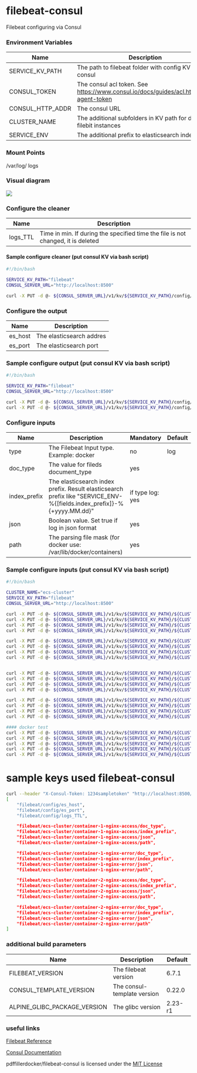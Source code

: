 # filebeat-consul
Filebeat configuring via Consul

### Environment Variables
| Name             | Description                                                                          | Default                |
| ---------------- | ------------------------------------------------------------------------------------ | ---------------------- |
| SERVICE_KV_PATH  | The path to filebeat folder with config KV in consul                                 | "filebeat"             |
| CONSUL_TOKEN     | The consul acl token. See https://www.consul.io/docs/guides/acl.html#acl-agent-token |                        |
| CONSUL_HTTP_ADDR | The consul URL                                                                       | http://172.17.0.1:8500 |
| CLUSTER_NAME     | The additional subfolders in KV path for different filebit instances                 | ecs-cluster            |
| SERVICE_ENV      | The additional prefix to elasticsearch indexname                                     | stage                  |

### Mount Points
/var/log/       logs

### Visual diagram
![](https://raw.githubusercontent.com/pdffillerdocker/filebeat-consul/master/_docs/filebeat.png)

### Configure the cleaner
| Name     | Description                                                                      |
| -------- | -------------------------------------------------------------------------------- |
| logs_TTL | Time in min. If during the specified time the file is not changed, it is deleted |

#### Sample configure cleaner (put consul KV via bash script)
```bash
#!/bin/bash

SERVICE_KV_PATH="filebeat"
CONSUL_SERVER_URL="http://localhost:8500"

curl -X PUT -d @- ${CONSUL_SERVER_URL}/v1/kv/${SERVICE_KV_PATH}/config/logs_TTL <<< "180"
```

### Configure the output
| Name    | Description              |
| ------- | ------------------------ |
| es_host | The elasticsearch addres |
| es_port | The elasticsearch port   |

### Sample configure output (put consul KV via bash script)
```bash
#!/bin/bash

SERVICE_KV_PATH="filebeat"
CONSUL_SERVER_URL="http://localhost:8500"

curl -X PUT -d @- ${CONSUL_SERVER_URL}/v1/kv/${SERVICE_KV_PATH}/config/es_host <<< "localhost"
curl -X PUT -d @- ${CONSUL_SERVER_URL}/v1/kv/${SERVICE_KV_PATH}/config/es_port <<< "9200"
```

### Configure inputs
| Name         | Description                                                                                                            | Mandatory        | Default |
| ------------ | ---------------------------------------------------------------------------------------------------------------------- | ---------------- | ------- |
| type         | The Filebeat Input type. Example: docker                                                                               | no               | log     |
| doc_type     | The value for fileds document_type                                                                                     | yes              |         |
| index_prefix | The elasticsearch index prefix. Result elasticsearch prefix like "SERVICE_ENV-%{[fields.index_prefix]}-%{+yyyy.MM.dd}" | if type log: yes |         |
| json         | Boolean value. Set true if log in json format                                                                          | yes              |         |
| path         | The parsing file mask (for docker use: /var/lib/docker/containers)                                                     | yes              |         |

### Sample configure inputs (put consul KV via bash script)
```bash
#!/bin/bash

CLUSTER_NAME="ecs-cluster"
SERVICE_KV_PATH="filebeat"
CONSUL_SERVER_URL="http://localhost:8500"

curl -X PUT -d @- ${CONSUL_SERVER_URL}/v1/kv/${SERVICE_KV_PATH}/${CLUSTER_NAME}/container-1-nginx-access/doc_type <<< "container-1-nginx-access"
curl -X PUT -d @- ${CONSUL_SERVER_URL}/v1/kv/${SERVICE_KV_PATH}/${CLUSTER_NAME}/container-1-nginx-access/index_prefix <<< "nginx-access"
curl -X PUT -d @- ${CONSUL_SERVER_URL}/v1/kv/${SERVICE_KV_PATH}/${CLUSTER_NAME}/container-1-nginx-access/json <<< "1"
curl -X PUT -d @- ${CONSUL_SERVER_URL}/v1/kv/${SERVICE_KV_PATH}/${CLUSTER_NAME}/container-1-nginx-access/path <<< "/var/log/container_1/nginx/*.json"

curl -X PUT -d @- ${CONSUL_SERVER_URL}/v1/kv/${SERVICE_KV_PATH}/${CLUSTER_NAME}/container-1-nginx-error/doc_type <<< "container-1-nginx-error"
curl -X PUT -d @- ${CONSUL_SERVER_URL}/v1/kv/${SERVICE_KV_PATH}/${CLUSTER_NAME}/container-1-nginx-error/index_prefix <<< "nginx-error"
curl -X PUT -d @- ${CONSUL_SERVER_URL}/v1/kv/${SERVICE_KV_PATH}/${CLUSTER_NAME}/container-1-nginx-error/json <<< "0"
curl -X PUT -d @- ${CONSUL_SERVER_URL}/v1/kv/${SERVICE_KV_PATH}/${CLUSTER_NAME}/container-1-nginx-error/path <<< "/var/log/container_1/nginx/*.log"


curl -X PUT -d @- ${CONSUL_SERVER_URL}/v1/kv/${SERVICE_KV_PATH}/${CLUSTER_NAME}/container-2-nginx-access/doc_type <<< "container-2-nginx-access"
curl -X PUT -d @- ${CONSUL_SERVER_URL}/v1/kv/${SERVICE_KV_PATH}/${CLUSTER_NAME}/container-2-nginx-access/index_prefix <<< "nginx-access"
curl -X PUT -d @- ${CONSUL_SERVER_URL}/v1/kv/${SERVICE_KV_PATH}/${CLUSTER_NAME}/container-2-nginx-access/json <<< "1"
curl -X PUT -d @- ${CONSUL_SERVER_URL}/v1/kv/${SERVICE_KV_PATH}/${CLUSTER_NAME}/container-2-nginx-access/path <<< "/var/log/container_1/nginx/*.json"

curl -X PUT -d @- ${CONSUL_SERVER_URL}/v1/kv/${SERVICE_KV_PATH}/${CLUSTER_NAME}/container-2-nginx-error/doc_type <<< "container-2-nginx-error"
curl -X PUT -d @- ${CONSUL_SERVER_URL}/v1/kv/${SERVICE_KV_PATH}/${CLUSTER_NAME}/container-2-nginx-error/index_prefix <<< "nginx-error"
curl -X PUT -d @- ${CONSUL_SERVER_URL}/v1/kv/${SERVICE_KV_PATH}/${CLUSTER_NAME}/container-2-nginx-error/json <<< "0"
curl -X PUT -d @- ${CONSUL_SERVER_URL}/v1/kv/${SERVICE_KV_PATH}/${CLUSTER_NAME}/container-2-nginx-error/path <<< "/var/log/container_2/nginx/*.log"

#### docker test 
curl -X PUT -d @- ${CONSUL_SERVER_URL}/v1/kv/${SERVICE_KV_PATH}/${CLUSTER_NAME}/container-1-nginx-docker/type <<< "docker"
curl -X PUT -d @- ${CONSUL_SERVER_URL}/v1/kv/${SERVICE_KV_PATH}/${CLUSTER_NAME}/container-1-docker/doc_type <<< "container-1-nginx-docker"
curl -X PUT -d @- ${CONSUL_SERVER_URL}/v1/kv/${SERVICE_KV_PATH}/${CLUSTER_NAME}/container-1-docker/index_prefix <<< "nginx-docker"
curl -X PUT -d @- ${CONSUL_SERVER_URL}/v1/kv/${SERVICE_KV_PATH}/${CLUSTER_NAME}/container-1-docker/json <<< "1"
curl -X PUT -d @- ${CONSUL_SERVER_URL}/v1/kv/${SERVICE_KV_PATH}/${CLUSTER_NAME}/container-1-docker/path <<< "/var/lib/docker/containers"

```

# sample keys used filebeat-consul
```bash
curl --header "X-Consul-Token: 1234sampletoken" "http://localhost:8500/v1/kv/filebeat?keys"
[
    "filebeat/config/es_host",
    "filebeat/config/es_port",
    "filebeat/config/logs_TTL",

    "filebeat/ecs-cluster/container-1-nginx-access/doc_type",
    "filebeat/ecs-cluster/container-1-nginx-access/index_prefix",
    "filebeat/ecs-cluster/container-1-nginx-access/json",
    "filebeat/ecs-cluster/container-1-nginx-access/path",

    "filebeat/ecs-cluster/container-1-nginx-error/doc_type",
    "filebeat/ecs-cluster/container-1-nginx-error/index_prefix",
    "filebeat/ecs-cluster/container-1-nginx-error/json",
    "filebeat/ecs-cluster/container-1-nginx-error/path",

    "filebeat/ecs-cluster/container-2-nginx-access/doc_type",
    "filebeat/ecs-cluster/container-2-nginx-access/index_prefix",
    "filebeat/ecs-cluster/container-2-nginx-access/json",
    "filebeat/ecs-cluster/container-2-nginx-access/path",

    "filebeat/ecs-cluster/container-2-nginx-error/doc_type",
    "filebeat/ecs-cluster/container-2-nginx-error/index_prefix",
    "filebeat/ecs-cluster/container-2-nginx-error/json",
    "filebeat/ecs-cluster/container-2-nginx-error/path"
]
```

### additional build parameters
| Name                         | Description                 | Default |
| ---------------------------- | --------------------------- | ------- |
| FILEBEAT_VERSION             | The filebeat version        | 6.7.1   |
| CONSUL_TEMPLATE_VERSION      | The consul-template version | 0.22.0  |
| ALPINE_GLIBC_PACKAGE_VERSION | The glibc version           | 2.23-r1 |

### useful links
[Filebeat Reference](https://www.elastic.co/guide/en/beats/filebeat/current/index.html)

[Consul Documentation ](https://www.consul.io/docs/index.html)

pdffillerdocker/filebeat-consul is licensed under the [MIT License](https://github.com/pdffillerdocker/filebeat-consul/teamcity-docker-agent/blob/master/LICENSE)